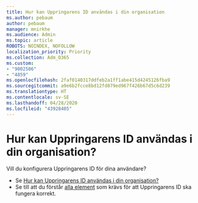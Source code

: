 ```yaml
---
title: Hur kan Uppringarens ID användas i din organisation
ms.author: pebaum
author: pebaum
manager: mnirkhe
ms.audience: Admin
ms.topic: article
ROBOTS: NOINDEX, NOFOLLOW
localization_priority: Priority
ms.collection: Adm_O365
ms.custom:
- "9002506"
- "4859"
ms.openlocfilehash: 2faf0140317ddfeb2a1ff1abe415d4245126fba9
ms.sourcegitcommit: a9e6b2fcce8bd12fd079ed967f426b67d5c6d239
ms.translationtype: HT
ms.contentlocale: sv-SE
ms.lasthandoff: 04/28/2020
ms.locfileid: "43928405"
---
```

# <a name="how-can-caller-id-be-used-in-your-organization"></a>Hur kan Uppringarens ID användas i din organisation?

Vill du konfigurera Uppringarens ID för dina användare?

- Se [Hur kan Uppringarens ID användas i din organisation?](https://docs.microsoft.com/microsoftteams/how-can-caller-id-be-used-in-your-organization)
- Se till att du förstår [alla element](https://docs.microsoft.com/microsoftteams/more-about-calling-line-id-and-calling-party-name) som krävs för att Uppringarens ID ska fungera korrekt.

